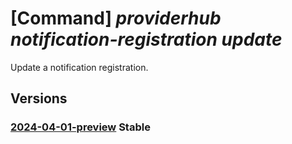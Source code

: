 # [Command] _providerhub notification-registration update_

Update a notification registration.

## Versions

### [2024-04-01-preview](/Resources/mgmt-plane/L3N1YnNjcmlwdGlvbnMve30vcHJvdmlkZXJzL21pY3Jvc29mdC5wcm92aWRlcmh1Yi9wcm92aWRlcnJlZ2lzdHJhdGlvbnMve30vbm90aWZpY2F0aW9ucmVnaXN0cmF0aW9ucy97fQ==/2024-04-01-preview.xml) **Stable**

<!-- mgmt-plane /subscriptions/{}/providers/microsoft.providerhub/providerregistrations/{}/notificationregistrations/{} 2024-04-01-preview -->
